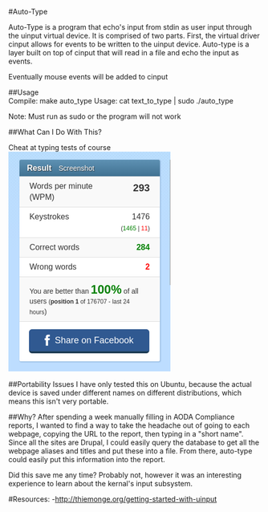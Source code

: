 #Auto-Type

Auto-Type is a program that echo's input from stdin as user input through the uinput virtual device. It is comprised of two parts. First, the virtual driver cinput allows for events to be written to the uinput device. Auto-type is a layer built on top of cinput that will read in a file and echo the input as events.

Eventually mouse events will be added to cinput  

##Usage  
Compile: make auto_type
Usage: cat text_to_type | sudo ./auto_type  
  
Note: Must run as sudo or the program will not work

##What Can I Do With This?  

Cheat at typing tests of course  
	![](cheating.png)
	
##Portability Issues 
I have only tested this on Ubuntu, because the actual device is saved under different names on different distributions, which means this isn't very portable.  

##Why?
After spending a week manually filling in AODA Compliance reports, I wanted to find a way to take the headache out of going to each webpage, copying the URL to the report, then typing in a "short name". Since all the sites are Drupal, I could easily query the database to get all the webpage aliases and titles and put these into a file. From there, auto-type could easily put this information into the report.    

Did this save me any time? Probably not, however it was an interesting experience to learn about the kernal's input subsystem.  


#Resources:
-http://thiemonge.org/getting-started-with-uinput
